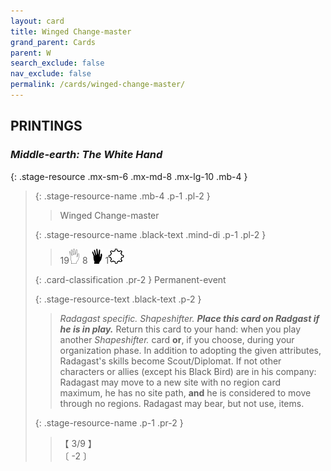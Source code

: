 ```yaml
---
layout: card
title: Winged Change-master
grand_parent: Cards
parent: W
search_exclude: false
nav_exclude: false
permalink: /cards/winged-change-master/
---
```


## PRINTINGS


### _Middle-earth: The White Hand_

{: .stage-resource .mx-sm-6 .mx-md-8 .mx-lg-10 .mb-4 }
> {: .stage-resource-name .mb-4 .p-1 .pl-2 }
> > <div class="card-mp"></div>
> > <div class="card-name">Winged Change-master</div>
>
> {: .stage-resource-name .black-text .mind-di .p-1 .pl-2 }
> > 19![](/assets/images/gi.svg) 8 ![](/assets/images/di.svg) 1![](/assets/images/stage-point.svg)
>
> {: .card-classification .pr-2 }
> Permanent-event
>
> {: .stage-resource-text .black-text .p-2 }
> > _Radagast specific._ _Shapeshifter._ ***Place this card on Radgast if he is in play.*** Return this card to your hand: when you play another _Shapeshifter._ card **or**, if you choose, during your organization phase. In addition to adopting the given attributes, Radagast's skills become Scout/Diplomat. If not other characters or allies (except his Black Bird) are in his company: Radagast may move to a new site with no region card maximum, he has no site path, **and** he is considered to move through no regions. Radagast may bear, but not use, items. 
> 
> {: .stage-resource-name .p-1 .pr-2 }
> > <div class="card-shield">【 3/9 】</div>
> > <div class="card-corruption">〔 -2 〕</div>
